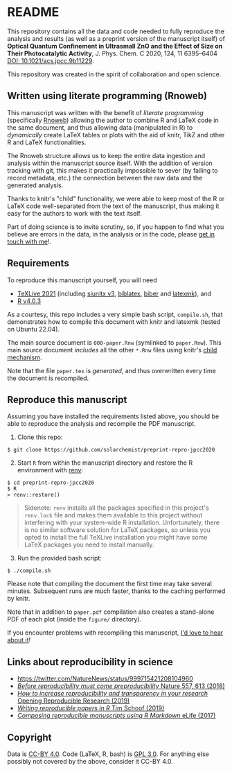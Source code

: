 # README

This repository contains all the data and code needed to fully reproduce
the analysis and results (as well as a preprint version of the manuscript itself) of
**Optical Quantum Confinement in Ultrasmall ZnO and the Effect of Size on Their Photocatalytic Activity**,
J. Phys. Chem. C 2020, 124, 11 6395–6404 [DOI: 10.1021/acs.jpcc.9b11229](https://doi.org/10.1021/acs.jpcc.9b11229).

This repository was created in the spirit of collaboration and open science.

## Written using literate programming (Rnoweb)

This manuscript was written with the benefit of
*literate programming* (specifically
[Rnoweb](https://www.stat.auckland.ac.nz/~ihaka/software/Rnoweb/Rnoweb-guide.pdf))
allowing the author to combine R and LaTeX code in the same document, and thus
allowing data (manipulated in R) to *dynamically* create LaTeX tables or plots
with the aid of knitr, TikZ and other R and LaTeX functionalities.

The Rnoweb structure allows us to keep the entire data ingestion and analysis
within the manuscript source itself.
With the addition of version tracking with git, this makes it practically
impossible to sever (by failing to record metadata, etc.) the connection
between the raw data and the generated analysis.

Thanks to knitr's "child" functionality, we were able
to keep most of the R or LaTeX code well-separated from the text of the manuscript,
thus making it easy for the authors to work with the text itself.

Part of doing science is to invite scrutiny, so, if you happen to find what you
believe are errors in the data, in the analysis or in the code,
please [get in touch with me](https://solarchemist.se/contact)!.


## Requirements

To reproduce this manuscript yourself, you will need

+ [TeXLive 2021](http://tug.org/texlive)
  (including [siunitx v3](https://ctan.org/pkg/siunitx),
  [biblatex](https://ctan.org/pkg/biblatex),
  [biber](https://github.com/plk/biber) and
  [latexmk](http://personal.psu.edu/jcc8/software/latexmk/)), and
+ [R v4.0.3](https://cran.r-project.org/)

As a courtesy, this repo includes a very simple bash script, `compile.sh`, that
demonstrates how to compile this document with knitr and latexmk (tested on Ubuntu 22.04).

The main source document is `000-paper.Rnw` (symlinked to `paper.Rnw`).
This main source document *includes* all the other `*.Rnw` files using
knitr's [child mechanism](https://bookdown.org/yihui/rmarkdown-cookbook/child-document.html).

Note that the file `paper.tex` is *generated*, and thus overwritten every
time the document is recompiled.


## Reproduce this manuscript

Assuming you have installed the requirements listed above,
you should be able to reproduce the analysis and recompile the PDF manuscript.

1. Clone this repo:

```
$ git clone https://github.com/solarchemist/preprint-repro-jpcc2020
```

2. Start `R` from within the manuscript directory and restore the R environment
with [renv](https://rstudio.github.io/renv/articles/renv.html):

```
$ cd preprint-repro-jpcc2020
$ R
> renv::restore()
```

> Sidenote: `renv` installs all the packages specified in this project's `renv.lock` file
> and makes them available to this project without interfering with your system-wide R
> installation.
> Unfortunately, there is no similar software solution for LaTeX packages,
> so unless you opted to install the full TeXLive installation you might
> have some LaTeX packages you need to install manually.

3. Run the provided bash script:

```
$ ./compile.sh
```

Please note that compiling the document the first time may take several minutes.
Subsequent runs are much faster, thanks to the caching performed by knitr.

Note that in addition to `paper.pdf` compilation also creates a stand-alone PDF of each plot
(inside the `figure/` directory).

If you encounter problems with recompiling this manuscript,
[I'd love to hear about it](https://solarchemist.se/contact)!



## Links about reproducibility in science

+ https://twitter.com/NatureNews/status/999715421208104960
+ [*Before reproducibility must come preproducibility* Nature 557, 613 (2018)](https://doi.org/10.1038/d41586-018-05256-0)
+ [*How to increase reproducibility and transparency in your research* Opening Reproducible Research (2019)](https://o2r.info/2019/02/04/write-reproducible-manuscripts-for-copernicus-publications-journals/)
+ [*Writing reproducible papers in R* Tim Schoof (2019)](https://www.timschoof.com/post/reproducible-papers-r/)
+ [*Composing reproducible manuscripts using R Markdown* eLife (2017)](https://elifesciences.org/labs/cad57bcf/composing-reproducible-manuscripts-using-r-markdown)


## Copyright

Data is [CC-BY 4.0](https://creativecommons.org/licenses/by/4.0/).
Code (LaTeX, R, bash) is [GPL 3.0](https://www.gnu.org/licenses/gpl-3.0.en.html).
For anything else possibly not covered by the above, consider it CC-BY 4.0.
